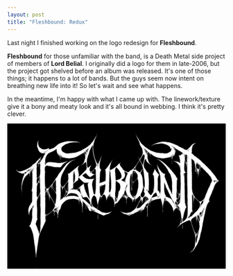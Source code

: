 ```yaml
---
layout: post
title: "Fleshbound: Redux"
---
```

Last night I finished working on the logo redesign for **Fleshbound**. 

**Fleshbound** for those unfamiliar with the band, is a Death Metal side project of members of **Lord Belial**. I originally did a logo for them in late-2006, but the project got shelved before an album was released. It's one of those things; it happens to a lot of bands. But the guys seem now intent on breathing new life into it! So let's wait and see what happens. 

In the meantime, I'm happy with what I came up with. The linework/texture give it a bony and meaty look and it's all bound in webbing. I think it's pretty clever. 

<img src="..\assets\img\projects\proj-3\fleshbound.jpg" alt="Fleshbound" width="600"/>